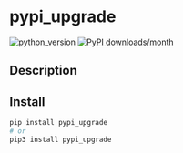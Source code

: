 # pypi_upgrade
![python_version](https://img.shields.io/static/v1?label=Python&message=3.5%20|%203.6%20|%203.7%20|%203.8000000000000003&color=blue) [![PyPI downloads/month](https://img.shields.io/pypi/dm/pypi_upgrade?logo=pypi&logoColor=white)](https://pypi.python.org/pypi/pypi_upgrade)

## Description


## Install
~~~~bash
pip install pypi_upgrade
# or
pip3 install pypi_upgrade
~~~~